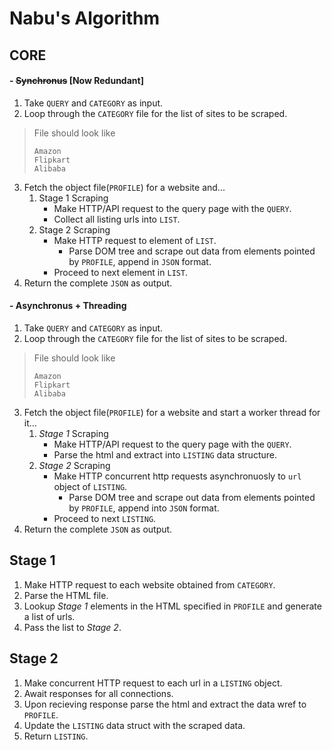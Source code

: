 # Nabu's Algorithm

## CORE
#### - ~~Synchronus~~ [Now Redundant]

1. Take `QUERY` and `CATEGORY` as input.
2. Loop through the `CATEGORY` file for the list of sites to be scraped. 
> File should look like 
> ```
> Amazon
> Flipkart
> Alibaba
> ```
3. Fetch the object file(`PROFILE`) for a website and...
    1. Stage 1 Scraping
        - Make HTTP/API request to the query page with the `QUERY`.
        - Collect all listing urls into `LIST`.
    2. Stage 2 Scraping
        - Make HTTP request to element of `LIST`.
            - Parse DOM tree and scrape out data from elements pointed by `PROFILE`, append in `JSON` format.
        - Proceed to next element in `LIST`.
4. Return the complete `JSON` as output.

#### - Asynchronus + Threading

1. Take `QUERY` and `CATEGORY` as input.
2. Loop through the `CATEGORY` file for the list of sites to be scraped. 
> File should look like 
> ```
> Amazon
> Flipkart
> Alibaba
> ```
3. Fetch the object file(`PROFILE`) for a website and start a worker thread for it...
    1. *Stage 1* Scraping
        - Make HTTP/API request to the query page with the `QUERY`.
        - Parse the html and extract into `LISTING` data structure.
    2. *Stage 2* Scraping
        - Make HTTP concurrent http requests asynchronuosly to `url` object of `LISTING`.
            - Parse DOM tree and scrape out data from elements pointed by `PROFILE`, append into `JSON` format.
        - Proceed to next `LISTING`.
4. Return the complete `JSON` as output.

## Stage 1

1. Make HTTP request to each website obtained from `CATEGORY`.
2. Parse the HTML file.
3. Lookup *Stage 1* elements in the HTML specified in `PROFILE` and generate a list of urls.
4. Pass the list to *Stage 2*.

## Stage 2

1. Make concurrent HTTP request to each url in a `LISTING` object.
2. Await responses for all connections.
3. Upon recieving response parse the html and extract the data wref to `PROFILE`.
4. Update the `LISTING` data struct with the scraped data.
5. Return `LISTING`.
